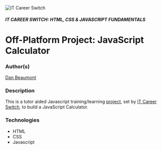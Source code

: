 ![IT Career Switch](https://itcareerswitch.co.uk/wp-content/uploads/2021/07/IT-Career-Switch-black-logo.png)

##### IT CAREER SWITCH: HTML, CSS & JAVASCRIPT FUNDAMENTALS

Off-Platform Project: JavaScript Calculator
===========================================

### Author(s)
[Dan Beaumont](https://github.com/BeaumontDan)

### Description

This is a tutor aided Javascript training/learning [project](https://www.codecademy.com/paths/full-stack-engineer-career-path/tracks/fscp-22-improved-styling-with-css/modules/wdcp-22-build-your-own-cheat-sheet/projects/independent-project-html-documentation), set by [IT Career Switch][ItCareerSwitch], to build a JavaScript Calculator.

### Technologies

- HTML
- CSS
- Javascript


[ItCareerSwitch]: https://itcareerswitch.co.uk/